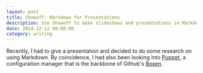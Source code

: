 ```yaml
---
layout: post
title: Showoff: Markdown for Presentations
description: Use Showoff to make slideshows and presentations in Markdown with awesome audience interactivity.
date: 2014-12-12 00:00:00
category: writing
---
```


Recently, I had to give a presentation and decided to do some research on using Markdown. By coincidence, I had also been looking into [Puppet](https://puppetlabs.com), a configuration manager that is the backbone of Github's [Boxen](https://boxen.github.com).

